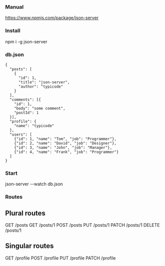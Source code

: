 ### Manual
https://www.npmjs.com/package/json-server

### Install
npm i -g json-server

### db.json
```
{
  "posts": [
    {
      "id": 1,
      "title": "json-server",
      "author": "typicode"
    }
  ],
  "comments": [{
    "id": 1,
    "body": "some comment",
    "postId": 1
  }],
  "profile": {
    "name": "typicode"
  },
  "users": [
    {"id": 1, "name": "Tom", "job": "Programmer"},
    {"id": 2, "name": "David", "job": "Designer"},
    {"id": 3, "name": "John", "job": "Manager"},
    {"id": 4, "name": "Frank", "job": "Programmer"}
  ]
}
```

### Start
json-server --watch db.json

### Routes
Plural routes
------------------
GET    /posts
GET    /posts/1
POST   /posts
PUT    /posts/1
PATCH  /posts/1
DELETE /posts/1

Singular routes
------------------
GET    /profile
POST   /profile
PUT    /profile
PATCH  /profile




